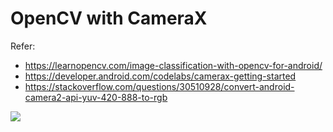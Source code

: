 # OpenCV with CameraX
Refer: 
* https://learnopencv.com/image-classification-with-opencv-for-android/
* https://developer.android.com/codelabs/camerax-getting-started
* https://stackoverflow.com/questions/30510928/convert-android-camera2-api-yuv-420-888-to-rgb

![](https://media.giphy.com/media/W6pMqI3zkjcgFw8rQX/giphy.gif?cid=790b761160b705803d7fc3ae01af920338e047d819b323c7&rid=giphy.gif&ct=gf)
